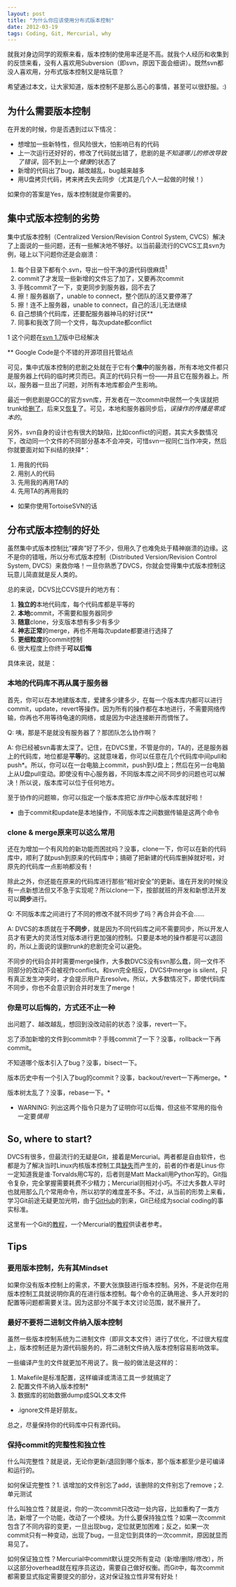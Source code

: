 ```yaml
---
layout: post
title: "为什么你应该使用分布式版本控制"
date: 2012-03-19
tags: Coding, Git, Mercurial, why
---
```


就我对身边同学的观察来看，版本控制的使用率还是不高。就我个人经历和收集到的反馈来看，没有人喜欢用Subversion（即svn，原因下面会细讲）。既然svn都没人喜欢用，分布式版本控制又是啥玩意？

希望通过本文，让大家知道，版本控制不是那么恶心的事情，甚至可以很舒服。:)

## 为什么需要版本控制

在开发的时候，你是否遇到过以下情况：

* 想增加一些新特性，但风险很大，怕影响已有的代码
* 上一次运行还好好的，修改了代码就出错了，悲剧的是*不知道哪儿的修改导致了错误*，回不到上一个*健康*的状态了
* 新增的代码出了bug，越改越乱，bug越来越多
* 用U盘拷贝代码，拷来拷去失去同步（尤其是几个人一起做的时候！）

如果你的答案是Yes，版本控制就是你需要的。

## 集中式版本控制的劣势

集中式版本控制（Centralized Version/Revision Control System, CVCS）解决了上面说的一些问题，还有一些解决地不够好。以当前最流行的CVCS工具svn为例，碰上以下问题你还是会崩溃：

1. 每个目录下都有个.svn，导出一份干净的源代码很麻烦<sup>1</sup>
1. commit了才发现一些新增的文件忘了加了，又要再次commit
1. 手贱commit了一下，变更同步到服务器，回不去了
1. 擦！服务器崩了，unable to connect，整个团队的活又要停滞了
1. 擦！连不上服务器，unable to connect，自己的活儿无法继续
1. 自己想搞个代码库，还要配服务器神马的好讨厌**
1. 同事和我改了同一个文件，每次update都conflict

1 这个问题在[svn 1.7](http://subversion.apache.org/docs/release-notes/1.7.html#single-db)版中已经解决

** Google Code是个不错的开源项目托管站点

可见，集中式版本控制的悲剧之处就在于它有个**集中**的服务器，所有本地文件都只是服务器上代码的临时拷贝而已。真正的代码只有一份——并且它在服务器上。所以，服务器一旦出了问题，对所有本地库都会产生影响。

最近一例悲剧是GCC的官方svn库，开发者在一次commit中居然一个失误就把trunk给[删了](http://gcc.gnu.org/viewcvs?view=revision&amp;revision=184996)，后来又[恢复](http://gcc.gnu.org/viewcvs?view=revision&amp;revision=184997)了。可见，本地和服务器同步后，*误操作的传播是零成本的*。

另外，svn自身的设计也有很大的缺陷，比如conflict的问题，其实大多数情况下，改动同一个文件的不同部分基本不会冲突，可惜svn一视同仁当作冲突，然后你就要面对如下纠结的抉择*：

1. 用我的代码
1. 用别人的代码
1. 先用我的再用TA的
1. 先用TA的再用我的

* 如果你使用TortoiseSVN的话

## 分布式版本控制的好处

虽然集中式版本控制比“裸奔”好了不少，但用久了也难免处于精神崩溃的边缘。这不是你的错哦，所以分布式版本控制（Distributed Version/Revision Control System, DVCS）来救你咯！一旦你熟悉了DVCS，你就会觉得集中式版本控制这玩意儿简直就是反人类的。

总的来说，DCVS比CCVS提升的地方有：

1. **独立的**本地代码库，每个代码库都是平等的
1. **本地**commit，不需要和服务器同步
1. **随意**clone，分支版本想有多少有多少
1. **神志正常**的merge，再也不用每次update都要进行选择了
1. **更细粒度**的commit控制
1. 很大程度上你终于**可以后悔**

具体来说，就是：

### 本地的代码库不再从属于服务器

首先，你可以在本地建版本库，爱建多少建多少，在每一个版本库内都可以进行commit，update，revert等操作。因为所有的操作都在本地进行，不需要网络传输，你再也不用等待龟速的网络，或是因为中途连接断开而惆怅了。

Q: 咦，那是不是就没有服务器了？那团队怎么协作啊？

A: 你已经被svn毒害太深了。记住，在DVCS里，不管是你的，TA的，还是服务器上的代码库，地位都是**平等**的。这就意味着，你可以任意在几个代码库中间pull和push*。所以，你可以在一台电脑上commit，push到U盘上；然后在另一台电脑上从U盘pull变动。即使没有中心服务器，不同版本库之间不同步的问题也可以解决！所以说，版本库可以位于任何地方。

至于协作的问题嘛，你可以指定一个版本库把它*当作*中心版本库就好啦！

* 由于commit和update是本地操作，不同版本库之间数据传输是这两个命令

### clone &amp; merge原来可以这么常用

还在为增加一个有风险的新功能而困扰吗？没事，clone一下，你可以在新的代码库中，顺利了就push到原来的代码库中；搞砸了把新建的代码库删掉就好啦，对原先的代码库一点影响都没有！

除此之外，你还能在原来的代码库进行那些“相对安全”的更新。谁在开发的时候没有一点新想法但又不急于实现呢？所以clone一下，按部就班的开发和新想法开发可以**同步**进行。

Q: 不同版本库之间进行了不同的修改不就不同步了吗？再合并会不会……

A: DVCS的本质就在于**不同步**，就是因为不同代码库之间不需要同步，所以开发人员才有更大的灵活性对版本进行更加强的控制。只要是本地的操作都是可以退回的，所以上面说的误删trunk的悲剧完全可以避免。

不同步的代码合并时需要merge操作，大多数DVCS没有svn那么蠢，同一文件不同部分的改动不会被视作conflict。和svn完全相反，DVCS中merge is silent，只有真正发生冲突时，才会提示用户去resolve。所以，大多数情况下，即使代码库不同步，你也不会意识到合并时发生了merge！

### 你是可以后悔的，方式还不止一种

出问题了、越改越乱，想回到没改动前的状态？没事，revert一下。

忘了添加新增的文件到commit中？手贱commit了一下？没事，rollback一下再commit。

不知道哪个版本引入了bug？没事，bisect一下。

版本历史中有一个引入了bug的commit？没事，backout/revert一下再merge。*

版本树太乱了？没事，rebase一下。*

* WARNING: 列出这两个指令只是为了证明你可以后悔，但这些不常用的指令一定要*慎用*

## So, where to start?

DVCS有很多，但最流行的无疑是Git，接着是Mercurial。两者都是自由软件，也都是为了解决当时Linux内核版本控制工具[缺失](http://en.wikipedia.org/wiki/Linux_kernel#Revision_control)而产生的，前者的作者是Linus·你一定知道我是谁·Torvalds用C写的，后者则是Matt Mackall用Python写的。Git指令复杂，完全掌握需要耗费不少精力；Mercurial则相对小巧。不过大多数人平时也就用那么几个常用命令，所以初学的难度差不多。不过，从当前的形势上来看，学习Git前途无疑更加光明，由于[GitHub](https://github.com/)的到来，Git已经成为social coding的事实标准。

这里有一个Git的[教程](http://www.vogella.de/articles/Git/article.html)，一个Mercurial的[教程](http://hginit.com/)供读者参考。

## Tips


### 要用版本控制，先有其Mindset

如果你没有版本控制上的需求，不要大张旗鼓进行版本控制。另外，不是说你在用版本控制工具就说明你真的在进行版本控制。每个命令的正确用途、多人开发时的配置等问题都需要关注。因为这部分不属于本文讨论范围，就不展开了。

### 最好不要将二进制文件纳入版本控制

虽然一些版本控制系统为二进制文件（即非文本文件）进行了优化，不过很大程度上，版本控制还是为源代码服务的，将二进制文件纳入版本控制容易影响效率。

一些编译产生的文件就更加不用说了。我一般的做法是这样的：

1. Makefile是标准配置，这样编译或清洁工具一步就搞定了
1. 配置文件不纳入版本控制*
1. 数据库的初始数据dump成SQL文本文件

* .ignore文件是好朋友。

总之，尽量保持你的代码库中只有源代码。

### 保持commit的完整性和独立性

什么叫完整性？就是说，无论你更新/退回到哪个版本，那个版本都至少是可编译和运行的。

如何保证完整性？1. 该增加的文件别忘了add，该删除的文件别忘了remove；2. 单元测试

什么叫独立性？就是说，你的一次commit只改动一处内容，比如重构了一类方法，新增了一个功能，改动了一个模块。为什么要保持独立性？如果一次commit包含了不同内容的变更，一旦出现bug，定位就更加困难；反之，如果一次commit只有一种变动，出现了bug，一旦定位到具体的一次commit，原因就显而易见了。

如何保证独立性？Mercurial中commit默认提交所有变动（新增/删除/修改），所以这部分overhead就在程序员这边，需要自己做好权衡。而Git中，每次commit都需要显式指定需要提交的部分，这对保证独立性非常有好处！
